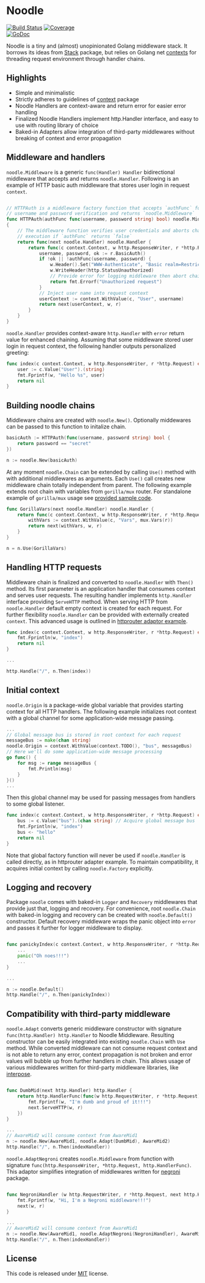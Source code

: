 # Noodle

[![Build Status](https://travis-ci.org/andviro/noodle.svg?branch=master)](https://travis-ci.org/andviro/noodle) 
[![Coverage](http://gocover.io/_badge/github.com/andviro/noodle?0)](http://gocover.io/github.com/andviro/noodle)  
[![GoDoc](http://godoc.org/github.com/andviro/noodle?status.png)](http://godoc.org/github.com/andviro/noodle)

Noodle is a tiny and (almost) unopinionated Golang middleware stack. It
borrows its ideas from [Stack](https://github.com/alexedwards/stack.git) 
package, but relies on Golang net 
[contexts](http://godoc.org/golang.org/x/net/context) for threading request 
environment through handler chains.

## Highlights

- Simple and minimalistic
- Strictly adheres to guidelines of [context](http://godoc.org/golang.org/x/net/context) package
- Noodle Handlers are context-aware and return error for easier error handling
- Finalized Noodle Handlers implement http.Handler interface, and easy to use 
  with routing library of choice
- Baked-in Adapters allow integration of third-party middlewares without 
  breaking of context and error propagation

## Middleware and handlers

`noodle.Middleware` is a generic `func(Handler) Handler` bidirectional 
middleware that accepts and returns `noodle.Handler`. Following is an example 
of HTTP basic auth middleware that stores user login in request `context`.

```go

// HTTPAuth is a middleware factory function that accepts `authFunc` for 
// username and password verification and returns `noodle.Middleware`
func HTTPAuth(authFunc func(username, password string) bool) noodle.Middleware 
{
    // The middleware function verifies user credentials and aborts chain 
    // execution if `authFunc` returns `false`
    return func(next noodle.Handler) noodle.Handler {
        return func(c context.Context, w http.ResponseWriter, r *http.Request) error {
            username, password, ok := r.BasicAuth()
            if !ok || !authFunc(username, password) {
                w.Header().Set("WWW-Authenticate", "Basic realm=Restricted")
                w.WriteHeader(http.StatusUnauthorized)
                // Provide error for logging middleware then abort chain
                return fmt.Errorf("Unauthorized request")
            }
            // Inject user name into request context
            userContext := context.WithValue(c, "User", username)
            return next(userContext, w, r)
        }
    }
}
```

`noodle.Handler` provides context-aware `http.Handler` with `error` return 
value for enhanced chaining. Assuming that some middleware stored user login in 
request context, the following handler outputs personalized greeting:

```go
func index(c context.Context, w http.ResponseWriter, r *http.Request) error {
    user := c.Value("User").(string)
    fmt.Fprintf(w, "Hello %s", user)
    return nil
}
```

## Building noodle chains

Middleware chains are created with `noodle.New()`. Optionally middewares can be 
passed to this function to initalize chain.

```go
basicAuth := HTTPAuth(func(username, password string) bool {
    return password == "secret"
})

n := noodle.New(basicAuth)
```

At any moment `noodle.Chain` can be extended by calling `Use()` method with 
with additional middlewares as arguments. Each `Use()` call creates new 
middleware chain totally independent from parent. The following example extends 
root chain with variables from `gorilla/mux` router. For standalone example of 
`gorilla/mux` usage see [provided sample 
code](https://github.com/andviro/noodle/blob/master/examples/gorilla/main.go).

```go
func GorillaVars(next noodle.Handler) noodle.Handler {
    return func(c context.Context, w http.ResponseWriter, r *http.Request) error {
        withVars := context.WithValue(c, "Vars", mux.Vars(r))
        return next(withVars, w, r)
    }
}

n = n.Use(GorillaVars)
```

## Handling HTTP requests

Middleware chain is finalized and converted to `noodle.Handler` with
`Then()` method. Its first parameter is an application handler that consumes 
context and serves user requests. The resulting handler implements
`http.Handler` interface providing `ServeHTTP` method. When serving HTTP from 
`noodle.Handler` default empty context is created for each request. For further 
flexibility `noodle.Handler` can be provided with externally created `context`. This 
advanced usage is outlined in [httprouter adaptor 
example](https://github.com/andviro/noodle/blob/master/examples/httprouter/main.go).

```go
func index(c context.Context, w http.ResponseWriter, r *http.Request) error {
    fmt.Fprintln(w, "index")
    return nil
}

...

http.Handle("/", n.Then(index))
```

## Initial context

`noodle.Origin` is a package-wide global variable that provides starting
context for all HTTP handlers. The following example initializes root context
with a global channel for some application-wide message passing. 

```go
...
// Global message bus is stored in root context for each request
messageBus := make(chan string)
noodle.Origin = context.WithValue(context.TODO(), "bus", messageBus)
// Here we'll do some application-wide message processing
go func() {
    for msg := range messageBus {
        fmt.Println(msg)
    }
}()
...
```

Then this global channel may be used for passing messages from handlers to some
global listener.

```go
func index(c context.Context, w http.ResponseWriter, r *http.Request) error {
    bus := c.Value("bus").(chan string) // Acquire global message bus
    fmt.Fprintln(w, "index")
    bus <- "hello"
    return nil
}
```

Note that global factory function will never be used if `noodle.Handler` is
called directly, as in httprouter adapter example. To maintain
compatibility, it acquires initial context by calling `noodle.Factory`
explicitly.


## Logging and recovery

Package `noodle` comes with baked-in `Logger` and `Recovery` middlewares that 
provide just that, logging and recovery. For convenience, root `noodle.Chain` 
with baked-in logging and recovery can be created with `noodle.Default()` 
constructor. Default recovery middleware wraps the panic object into `error` 
and passes it further for logger middleware to display.

```go

func panickyIndex(c context.Context, w http.ResponseWriter, r *http.Request) error {
    ...
    panic("Oh noes!!!")
    ...
}

...

n := noodle.Default()
http.Handle("/", n.Then(panickyIndex))
```

## Compatibility with third-party middleware

`noodle.Adapt` converts generic middleware constructor with signature 
`func(http.Handler) http.Handler` to Noodle Middleware. Resulting constructor 
can be easily integrated into existing `noodle.Chain` with `Use` method. While 
converted middleware can not consume request context and is not able to return 
any error, context propagation is not broken and error values will bubble up 
from further handlers in chain. This allows usage of various middlewares 
written for third-party middleware libraries, like 
[interpose](https://github.com/carbocation/interpose).

```go

func DumbMid(next http.Handler) http.Handler {
    return http.HandlerFunc(func(w http.RequestWriter, r *http.Request){
        fmt.Fprintf(w, "I'm dumb and proud of it!!!")
        next.ServeHTTP(w, r)
    })
}

...
// AwareMid2 will consume context from AwareMid1
n := noodle.New(AwareMid1, noodle.Adapt(DumbMid), AwareMid2)
http.Handle("/", n.Then(indexHandler))
```

`noodle.AdaptNegroni` creates `noodle.Middleware` from function with signature 
`func(http.ResponseWriter, *http.Request, http.HandlerFunc)`. This adaptor 
simplifies integration of middlewares written for 
[negroni](https://github.com/codegangsta/negroni)
package.


```go

func NegroniHandler (w http.RequestWriter, r *http.Request, next http.HandlerFunc) {
    fmt.Fprintf(w, "Hi, I'm a Negroni middleware!!!")
    next(w, r)
}

...
// AwareMid2 will consume context from AwareMid1
n := noodle.New(AwareMid1, noodle.AdaptNegroni(NegroniHandler), AwareMid2)
http.Handle("/", n.Then(indexHandler))
```
## License

This code is released under 
[MIT](https://github.com/andviro/noodle/blob/master/LICENSE) license.
